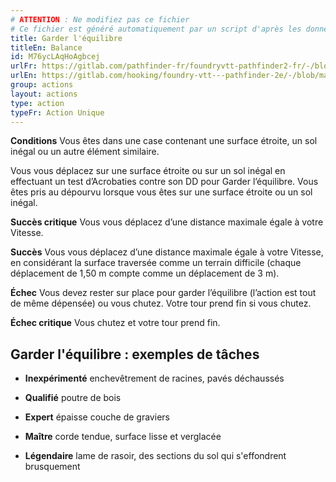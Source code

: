 ```yaml
---
# ATTENTION : Ne modifiez pas ce fichier
# Ce fichier est généré automatiquement par un script d'après les données du module Foundry VTT officiel et de sa traduction
title: Garder l'équilibre
titleEn: Balance
id: M76ycLAqHoAgbcej
urlFr: https://gitlab.com/pathfinder-fr/foundryvtt-pathfinder2-fr/-/blob/master/data/actions/M76ycLAqHoAgbcej.htm
urlEn: https://gitlab.com/hooking/foundry-vtt---pathfinder-2e/-/blob/master/packs/data/actions.db/balance.json
group: actions
layout: actions
type: action
typeFr: Action Unique
---
```

**Conditions** Vous êtes dans une case contenant une surface étroite, un sol inégal ou un autre élément similaire.

Vous vous déplacez sur une surface étroite ou sur un sol inégal en effectuant un test <span data-pf2-action="balance" data-pf2-glyph="A">d’Acrobaties contre son DD pour Garder l’équilibre. Vous êtes pris au dépourvu lorsque vous êtes sur une surface étroite ou un sol inégal.

**Succès critique** Vous vous déplacez d’une distance maximale égale à votre Vitesse.

**Succès** Vous vous déplacez d’une distance maximale égale à votre Vitesse, en considérant la surface traversée comme un terrain difficile (chaque déplacement de 1,50 m compte comme un déplacement de 3 m).

**Échec** Vous devez rester sur place pour garder l’équilibre (l’action est tout de même dépensée) ou vous chutez. Votre tour prend fin si vous chutez.

**Échec critique** Vous chutez et votre tour prend fin.

## Garder l'équilibre : exemples de tâches



- **Inexpérimenté** enchevêtrement de racines, pavés déchaussés

- **Qualifié** poutre de bois
- **Expert** épaisse couche de graviers
- **Maître** corde tendue, surface lisse et verglacée
- **Légendaire** lame de rasoir, des sections du sol qui s'effondrent brusquement
